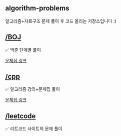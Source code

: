 ## algorithm-problems
알고리즘+자료구조 문제 풀이 후 코드 올리는 저장소입니다 :)

## [/BOJ](./BOJ/)

✅ 백준 단계별 풀이 

[문제집 링크](https://www.acmicpc.net/step)


## [/cpp](./cpp/)
✅ 알고리즘 강의+문제집 풀이

[문제집 링크](https://github.com/encrypted-def/basic-algo-lecture/blob/master/workbook.md
)

## [/leetcode](/leetcode/)
✅ 리트코드 사이트의 문제 풀이

